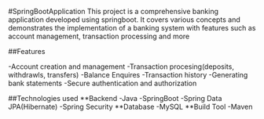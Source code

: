 #SpringBootApplication
This project is a comprehensive banking application developed using springboot. It covers various concepts and demonstrates the implementation
of a banking system with features such as account management, transaction processing and more


##Features

-Account creation and management
-Transaction procesing(deposits, withdrawls, transfers)
-Balance Enquires
-Transaction history
-Generating bank statements
-Secure authentication and authorization

##Technologies used
 **Backend
    -Java
    -SpringBoot
    -Spring Data JPA(Hibernate)
    -Spring Security
 **Database
    -MySQL
 **Build Tool
    -Maven